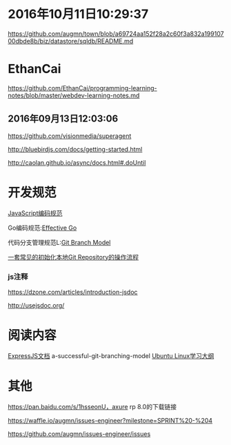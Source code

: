 
# 2016年10月11日10:29:37
https://github.com/augmn/town/blob/a69724aa152f28a2c60f3a832a19910700dbde8b/biz/datastore/sqldb/README.md

# EthanCai
https://github.com/EthanCai/programming-learning-notes/blob/master/webdev-learning-notes.md

## 2016年09月13日12:03:06
https://github.com/visionmedia/superagent

http://bluebirdjs.com/docs/getting-started.html


http://caolan.github.io/async/docs.html#.doUntil

# 开发规范
[JavaScript编码规范](https://github.com/airbnb/javascript)


Go编码规范:[Effective Go](http://docs.studygolang.com/doc/effective_go.html)		 

代码分支管理规范L:[Git Branch Model](http://nvie.com/posts/a-successful-git-branching-model/)

[一套常见的初始化本地Git Repository的操作流程](https://github.com/augmn/archguide/issues/14)

### js注释
https://dzone.com/articles/introduction-jsdoc

http://usejsdoc.org/

# 阅读内容
[ExpressJS文档](http://expressjs.com/)
a-successful-git-branching-model
[Ubuntu Linux学习大纲](https://github.com/EthanCai/linux-system-ops/blob/master/ubuntu-linux-study-guideline.md)



# 其他

https://pan.baidu.com/s/1hsseonU，axure rp 8.0的下载链接

https://waffle.io/augmn/issues-engineer?milestone=SPRINT%20-%204

https://github.com/augmn/issues-engineer/issues
